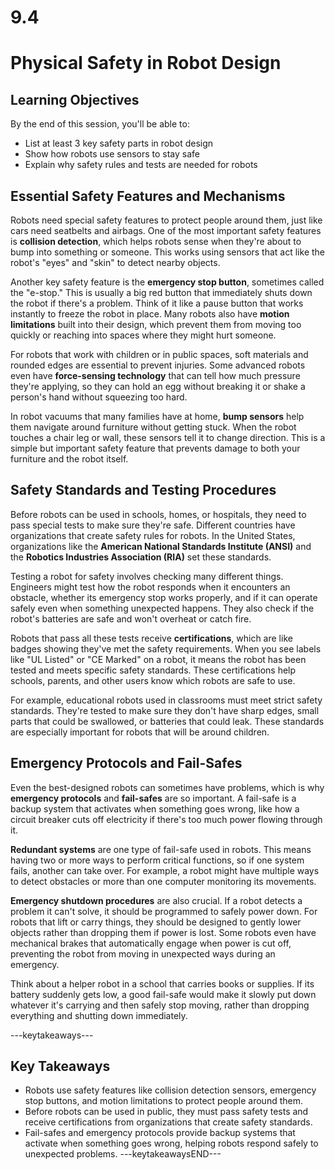 # 9.4

# Physical Safety in Robot Design

## Learning Objectives

By the end of this session, you'll be able to:
- List at least 3 key safety parts in robot design
- Show how robots use sensors to stay safe
- Explain why safety rules and tests are needed for robots

## Essential Safety Features and Mechanisms

Robots need special safety features to protect people around them, just like cars need seatbelts and airbags. One of the most important safety features is **collision detection**, which helps robots sense when they're about to bump into something or someone. This works using sensors that act like the robot's "eyes" and "skin" to detect nearby objects.

Another key safety feature is the **emergency stop button**, sometimes called the "e-stop." This is usually a big red button that immediately shuts down the robot if there's a problem. Think of it like a pause button that works instantly to freeze the robot in place. Many robots also have **motion limitations** built into their design, which prevent them from moving too quickly or reaching into spaces where they might hurt someone.

For robots that work with children or in public spaces, soft materials and rounded edges are essential to prevent injuries. Some advanced robots even have **force-sensing technology** that can tell how much pressure they're applying, so they can hold an egg without breaking it or shake a person's hand without squeezing too hard.

In robot vacuums that many families have at home, **bump sensors** help them navigate around furniture without getting stuck. When the robot touches a chair leg or wall, these sensors tell it to change direction. This is a simple but important safety feature that prevents damage to both your furniture and the robot itself.

## Safety Standards and Testing Procedures

Before robots can be used in schools, homes, or hospitals, they need to pass special tests to make sure they're safe. Different countries have organizations that create safety rules for robots. In the United States, organizations like the **American National Standards Institute (ANSI)** and the **Robotics Industries Association (RIA)** set these standards.

Testing a robot for safety involves checking many different things. Engineers might test how the robot responds when it encounters an obstacle, whether its emergency stop works properly, and if it can operate safely even when something unexpected happens. They also check if the robot's batteries are safe and won't overheat or catch fire.

Robots that pass all these tests receive **certifications**, which are like badges showing they've met the safety requirements. When you see labels like "UL Listed" or "CE Marked" on a robot, it means the robot has been tested and meets specific safety standards. These certifications help schools, parents, and other users know which robots are safe to use.

For example, educational robots used in classrooms must meet strict safety standards. They're tested to make sure they don't have sharp edges, small parts that could be swallowed, or batteries that could leak. These standards are especially important for robots that will be around children.

## Emergency Protocols and Fail-Safes

Even the best-designed robots can sometimes have problems, which is why **emergency protocols** and **fail-safes** are so important. A fail-safe is a backup system that activates when something goes wrong, like how a circuit breaker cuts off electricity if there's too much power flowing through it.

**Redundant systems** are one type of fail-safe used in robots. This means having two or more ways to perform critical functions, so if one system fails, another can take over. For example, a robot might have multiple ways to detect obstacles or more than one computer monitoring its movements.

**Emergency shutdown procedures** are also crucial. If a robot detects a problem it can't solve, it should be programmed to safely power down. For robots that lift or carry things, they should be designed to gently lower objects rather than dropping them if power is lost. Some robots even have mechanical brakes that automatically engage when power is cut off, preventing the robot from moving in unexpected ways during an emergency.

Think about a helper robot in a school that carries books or supplies. If its battery suddenly gets low, a good fail-safe would make it slowly put down whatever it's carrying and then safely stop moving, rather than dropping everything and shutting down immediately.

---keytakeaways---
## Key Takeaways
- Robots use safety features like collision detection sensors, emergency stop buttons, and motion limitations to protect people around them.
- Before robots can be used in public, they must pass safety tests and receive certifications from organizations that create safety standards.
- Fail-safes and emergency protocols provide backup systems that activate when something goes wrong, helping robots respond safely to unexpected problems.
---keytakeawaysEND---